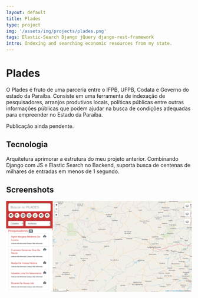 ```yaml
---
layout: default
title: Plades
type: project
img: '/assets/img/projects/plades.png'
tags: Elastic-Search Django jQuery django-rest-framework
intro: Indexing and searching economic resources from my state.
---
```


# Plades
O Plades é fruto de uma parceria entre o IFPB, UFPB, Codata e Governo do estado da Paraíba.
Consiste em uma ferramenta de indexação de pesquisadores, arranjos produtivos locais, políticas públicas entre outras informações públicas que podem ajudar na busca de condições adequadas para empreender no Estado da Paraíba.

Publicação ainda pendente.

## Tecnologia

Arquitetura aprimorar a estrutura do meu projeto anterior. Combinando Django com JS e Elastic Search no Backend, suporta busca de centenas de milhares de entradas em menos de 1 segundo.


## Screenshots

![saber](/assets/img/projects/plades.png)
